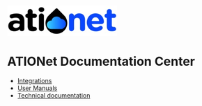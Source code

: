 ![ationetlogo](Content/Images/ATIOnetLogo_250x70.png) 
# ATIONet Documentation Center


- [Integrations](README_Integration.md)
- [User Manuals]()
- [Technical documentation]()
